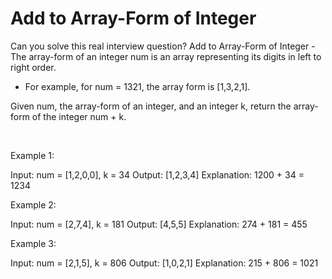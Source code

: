 # Add to Array-Form of Integer

Can you solve this real interview question? Add to Array-Form of Integer - The array-form of an integer num is an array representing its digits in left to right order.

 * For example, for num = 1321, the array form is [1,3,2,1].

Given num, the array-form of an integer, and an integer k, return the array-form of the integer num + k.

 

Example 1:


Input: num = [1,2,0,0], k = 34
Output: [1,2,3,4]
Explanation: 1200 + 34 = 1234


Example 2:


Input: num = [2,7,4], k = 181
Output: [4,5,5]
Explanation: 274 + 181 = 455


Example 3:


Input: num = [2,1,5], k = 806
Output: [1,0,2,1]
Explanation: 215 + 806 = 1021